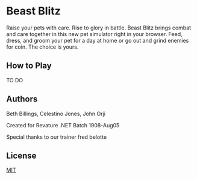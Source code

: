 # Beast Blitz

Raise your pets with care. Rise to glory in battle. Beast Blitz brings combat and care together in this new pet simulator right in your browser. Feed, dress, and groom your pet for a day at home or go out and grind enemies for coin. The choice is yours.

## How to Play

TO DO

## Authors

Beth Billings, Celestino Jones, John Orji

Created for Revature .NET Batch 1908-Aug05

Special thanks to our trainer fred belotte

## License
[MIT](https://choosealicense.com/licenses/mit/)
